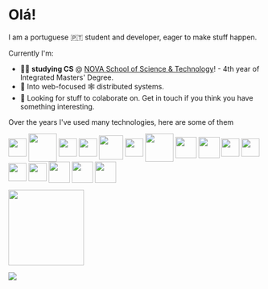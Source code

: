 # Olá!

I am a portuguese 🇵🇹 student and developer, eager to make stuff happen.

Currently I'm:

- 👨‍🎓 **studying CS** @ [NOVA School of Science & Technology](https://www.fct.unl.pt/)! - 4th year of Integrated Masters' Degree.
- 🔎 Into web-focused 🕸️ distributed systems.
- 🌟 Looking for stuff to colaborate on. Get in touch if you think you have something interesting.

Over the years I've used many technologies, here are some of them
<div style="display: inline">
<p>
<img align=center src="https://upload.wikimedia.org/wikipedia/commons/thumb/6/62/Ruby_On_Rails_Logo.svg/1200px-Ruby_On_Rails_Logo.svg.png" height="36">
  
<img align=center src="https://upload.wikimedia.org/wikipedia/pt/thumb/3/30/Java_programming_language_logo.svg/1200px-Java_programming_language_logo.svg.png" height="56">
<img align=center src="https://upload.wikimedia.org/wikipedia/commons/thumb/9/99/Unofficial_JavaScript_logo_2.svg/1024px-Unofficial_JavaScript_logo_2.svg.png" height="36">
<img align=center src="https://upload.wikimedia.org/wikipedia/commons/thumb/4/4c/Typescript_logo_2020.svg/1024px-Typescript_logo_2020.svg.png" height="36"> 
<img align=center src="https://icons.iconarchive.com/icons/papirus-team/papirus-apps/512/tux-icon.png" height="48">
<img align=center src="https://upload.wikimedia.org/wikipedia/commons/thumb/3/3f/Linux_Mint_logo_without_wordmark.svg/1200px-Linux_Mint_logo_without_wordmark.svg.png" height="36">
<img align=center src="https://img.icons8.com/plasticine/100/000000/bash.png" height="56">
<img align=center src="https://i0.wp.com/www.primefaces.org/wp-content/uploads/2017/09/feature-react.png" height="42">
  <img align=center src="https://www.shareicon.net/data/256x256/2015/10/06/112724_development_512x512.png" height="42">
<img align=center src="https://upload.wikimedia.org/wikipedia/commons/8/87/Sql_data_base_with_logo.png" height="36">
<img align=center src="https://cdn.worldvectorlogo.com/logos/c--4.svg" height="36">
<img align=center src="https://upload.wikimedia.org/wikipedia/commons/thumb/c/c3/Python-logo-notext.svg/2048px-Python-logo-notext.svg.png" height="36">
<img align=center src="https://upload.wikimedia.org/wikipedia/commons/1/19/C_Logo.png" height="36">
<img align=center src="https://cdn.iconscout.com/icon/free/png-256/redis-3-1175053.png" height="42">
  <img align=center src="https://swimburger.net/media/ppnn3pcl/azure.png" height="42">
  <img align=center src="https://btihen.me/post_ruby_rails/rails_6_1_tailwind_2_0_alpinejs/featured.png" height="42">
<p>
</div>

<!--- <img height="150em" src="https://github-readme-stats.vercel.app/api?username=JonhyOliveira&show_icons=true&theme=prussian&include_all_commits=true&count_private=true"/> --->
<img height="150em" src="https://github-readme-stats.vercel.app/api/top-langs/?username=JonhyOliveira&layout=compact&langs_count=6&theme=prussian"/>

![](https://komarev.com/ghpvc/?username=JonhyOliveira&color=blue&style=flat-square)
